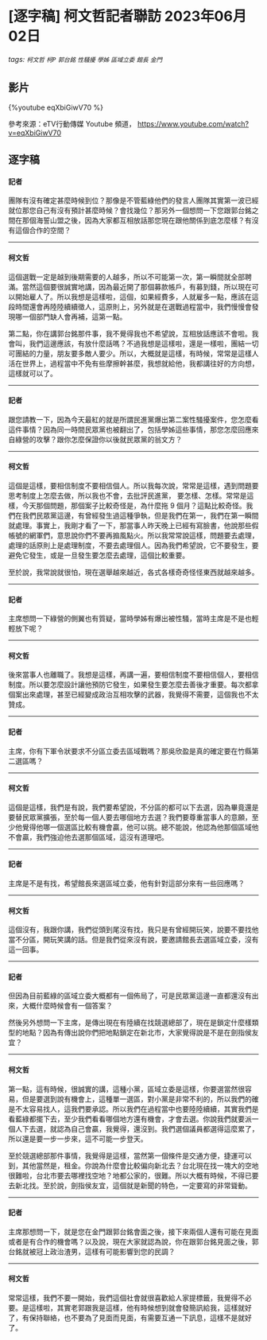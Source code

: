# [逐字稿] 柯文哲記者聯訪 2023年06月02日

###### tags: `柯文哲` `柯P` `郭台銘` `性騷擾` `學姊` `區域立委` `館長` `金門`

## 影片

{%youtube eqXbiGiwV70 %}

參考來源：eTV行動傳媒 Youtube 頻道， https://www.youtube.com/watch?v=eqXbiGiwV70


## 逐字稿

#### 記者

團隊有沒有確定甚麼時候到位？那像是不管藍綠他們的發言人團隊其實第一波已經就位那您自己有沒有預計甚麼時候？會找幾位？那另外一個想問一下您跟郭台銘之間在那個海誓山盟之後，因為大家都互相放話那您現在跟他關係到底怎麼樣？有沒有這個合作的空間？

---

#### 柯文哲

這個選戰一定是越到後期需要的人越多，所以不可能第一次，第一瞬間就全部聘滿。當然這個要很誠實地講，因為最近開了那個募款帳戶，有募到錢，所以現在可以開始雇人了。所以我想是這樣啦，這個，如果經費多，人就雇多一點，應該在這段時間還會再陸陸續續徵人，這原則上，另外就是在選戰過程當中，我們慢慢會發現哪一個部門缺人會再補，這第一點。

第二點，你在講郭台銘那件事，我不覺得我也不希望說，互相放話應該不會啦。我會叫，我們這邊應該，有放什麼話嗎？不過我想是這樣啦，還是一樣啦，團結一切可團結的力量，朋友要多敵人要少。所以，大概就是這樣，有時候，常常是這樣人活在世界上，過程當中不免有些摩擦幹甚麼，我想就給他，我都講往好的方向想，這樣就可以了。

---

#### 記者

跟您請教一下，因為今天最紅的就是所謂民進黨爆出第二案性騷擾案件，您怎麼看這件事情？因為同一時間民眾黨也被翻出了，包括學姊這些事情，那您怎麼回應來自綠營的攻擊？跟你怎麼保證你以後就民眾黨的翁文方？

---

#### 柯文哲

這個是這樣，要相信制度不要相信個人。所以我每次說，常常是這樣，遇到問題要思考制度上怎麼去做，所以我也不會，去批評民進黨， 要怎樣、怎樣。常常是這樣，今天那個問題，那個案子比較奇怪是，為什麼拖 9 個月？這點比較奇怪。我們在我們民眾黨這邊，有曾經發生過這種爭執，但是我們在第一，我們在第一瞬間就處理。事實上，我剛才看了一下，那當事人昨天晚上已經有寫臉書，他說那些假帳號的網軍們，意思說你們不要再搧風點火。所以我常常說這樣，問題要去處理，處理的話原則上是處理制度，不要去處理個人。因為我們希望說，它不要發生，要避免它發生，或是一旦發生要怎麼去處理，這個比較重要。

至於說，我常說就很怕，現在選舉越來越近，各式各樣奇奇怪怪東西就越來越多。

---

#### 記者

主席想問一下綠營的側翼也有質疑，當時學姊有爆出被性騷，當時主席是不是也輕輕放下呢？

---

#### 柯文哲

後來當事人也離職了。我想是這樣，再講一遍，要相信制度不要相信個人，要相信制度。所以要怎麼設計讓他預防它發生，如果發生要怎麼去善後才重要。每次都拿個案出來處理，甚至已經變成政治互相攻擊的武器，我覺得不需要，這個我也不太贊成。

---

#### 記者

主席，你有下軍令狀要求不分區立委去區域戰嗎？那吳欣盈是真的確定要在竹縣第二選區嗎？

---

#### 柯文哲

這個是這樣，我們是有說，我們要希望說，不分區的都可以下去選，因為畢竟還是要替民眾黨擴張，至於每一個人要去哪個地方去選？我們要尊重當事人的意願，至少他覺得他哪一個選區比較有機會贏，他可以挑。總不能說，他認為他那個區域他不會贏，我們強迫他去選那個區域，這沒有道理吧。

---

#### 記者

主席是不是有找，希望館長來選區域立委，他有針對這部分來有一些回應嗎？

---

#### 柯文哲

這個沒有，我跟你講，我們從頭到尾沒有找，我只是有曾經開玩笑，說要不要找他當不分區，開玩笑講的話。但是我們從來沒有說，要邀請館長去選區域立委，沒有這一回事。

---

#### 記者

但因為目前藍綠的區域立委大概都有一個佈局了，可是民眾黨這邊一直都還沒有出來，大概什麼時候會有一個答案？

然後另外想問一下主席，是傳出現在有陸續在找競選總部了，現在是鎖定什麼樣類型的地點？因為有傳出說你們把地點鎖定在新北市，大家覺得說是不是在劍指侯友宜？

---

#### 柯文哲

第一點，這有時候，很誠實的講，這種小黨，區域立委是這樣，你要選當然很容易，但是要選到說有機會上，這種單一選區，對小黨是非常不利的，所以我們的確是不太容易找人，這我們要承認。所以我們在過程當中也要陸陸續續，其實我們是看藍綠都擺下去，至少我們看看哪個地方還有機會，才會去選。你說我們就要派一個人下去選，就認為自己會贏，我覺得，還沒到。我們選個議員都選得這麼累了，所以還是要一步一步來，這不可能一步登天。

至於競選總部那件事情，我覺得是這樣，當然第一個條件是交通方便，捷運可以到，其他當然是，租金。你說為什麼會比較偏向新北去？台北現在找一塊大的空地很難啦，台北市要去哪裡找空地？地都公家的，很難。所以大概有時候，不得已要去新北找。至於說，劍指侯友宜，這個就是新聞的特色，一定要寫的非常聳動。

---

#### 記者

主席那想問一下，就是您在金門跟郭台銘會面之後，接下來兩個人還有可能在見面或者是有合作的機會嗎？以及說，現在大家就認為說，你在跟郭台銘見面之後，郭台銘就被冠上政治渣男，這樣有可能影響到您的民調？

---

#### 柯文哲

常常這樣，我們不要一開始，我們這個社會就很喜歡給人家提標籤，我覺得不必要。是這樣啦，其實老郭跟我是這樣，他有時候想到就會發簡訊給我，這樣就好了，有保持聯絡，也不要為了見面而見面，有需要互通一下訊息，這樣不是就好了。
